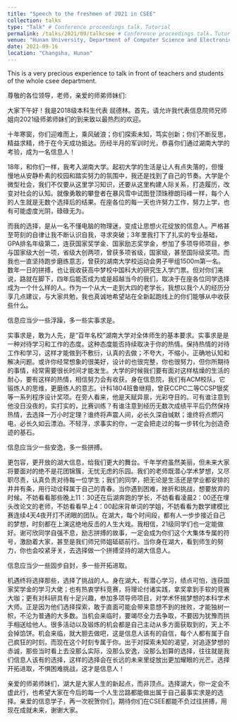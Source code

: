 ```yaml
---
title: "Speech to the freshmen of 2021 in CSEE"
collection: talks
type: "Talk" # Conference proceedings talk，Tutorial
permalink: /talks/2021/09/talkcsee # Conference proceedings talk，Tutorial
venue: "Hunan University, Department of Computer Science and Electronic Engineering"
date: 2021-09-16
location: "Changsha, Hunan"
---
```


This is a very precious experience to talk in front of teachers and students of the whole csee department.


尊敬的各位领导，老师，亲爱的师弟师妹们:

大家下午好！我是2018级本科生代表 屈德林。首先，请允许我代表信息院师兄师姐向2021级师弟师妹们的到来致以最热烈的欢迎。



十年寒窗，你们迎难而上，乘风破浪；你们探索未知，笃实创新；你们不断反思，精益求精，终于在今天成功抵达。历经半月的军训时光，恭喜你们通过湖南大学的考验，成为一名信息人！



18年，和你们一样，我考入湖南大学。起初大学的生活是让人有点失落的，但慢慢地从安静朴素的校园和踏实努力的氛围中，我还是找到了自己的节奏。大学是个微型社会，我们不仅要从这里学习知识，还要从这里构建人际关系，打造履历，改变对社会的认知。就像勇敢的攀登者在暴风雪中试图登顶珠穆朗玛峰一样，每个人的人生就是无数个选择后的结果。在座各位的每一天也许努力工作，努力上学，也有可能虚度光阴，碌碌无为。



而我的选择，是从一名不懂电脑的物理迷，变成让思想火花绽放的信息人。严格甚至苛刻的自律让我不断认识自我，寻求突破；3年里我打下了扎实的专业基础，GPA排名年级第二，连获国家奖学金、国家励志奖学金，参加了多项导师项目，参与国家级大创一项，省级大创两项，曾获多项省级，国家级，甚至国际级奖项。而我也一直坚持跑步磨练意志，曾获的湖南大学校运动会男子甲组1500m第一名。数年一日的拼搏，也让我收获高中梦校中国科大的研究生入学门票。但对你们来说，路就在脚下，四年后能否成为或是超越当今的我们，取决于在座各位同学选择成为一个什么样的人。作为一个从大一走到大四的老学长，我想以我个人的经历分享几点建议，与大家共勉，我也真诚地希望站在全新起跑线上的你们能够从中收获些什么。



信息应当少一些浮躁，多一些实事求是。

实事求是，敢为人先，是“百年名校”湖南大学对全体师生的基本要求。实事求是是一种对待学习和工作的态度。这种态度能否持续取决于你的热情。保持热情的对待工作和学习，这样才能做到不敷衍，认真的去做；不夸大，不缩小，正确地认知和解决问题。或许你经常想象的很美好，设计的也很完整，你也很努力，但你所期待的事情，经常需要很长时间才能发生。大学的时候我们要有面对这样枯燥的生活的耐心，要有这样的热情，相信努力会有收获。身在信息院，我们有ACM校队，它锻炼人的思维，更磨练人的意志。计科1804班鲁继翔，曾获CCPC二等CCSP银奖等一系列程序设计奖项。在旁人看来，他是天赋异禀，光彩夺目的。可有谁注意到他没日没夜的，实打实的，比赛训练？有谁注意到经历无数次成绩平平后仍然保持热情，去选择一万小时定理？谁终将声震人间，必长久深自缄默；谁终将点燃闪电，必长久如云漂泊。不轻浮，求事实的你，一定会把走过的每一步转化为创造奇迹的基石。



信息应当少一些安逸，多一些拼搏。

更包容，更开放的湖大信息，给我们更大的舞台。千年学府虽然美丽，但未来大家将要面对的绝不是花团锦簇，无忧无虑的乐园。我们的老师既潜心学术梦想，又尽职尽责，认真负责对待每一位学生；我们的同学，把无论是生活还是学业都安排的井井有条，用行动诠释属于自己的青春。当你遇到困难，挫折和挑战，想要放弃的时候。不妨看看那些晚上11：30还在后湖奔跑的学长，不妨看看凌晨2：00还在埋头改论文的老师，不妨看看早上4：00起床背单词的学姐，不妨看看为数学建模比赛连续4天4夜开灯不闭眼的团队。在湖大，每个时间段，都有人一步步接近自己的梦想，时刻都在上演这绝地反击的人生大戏。我相信，21级同学们也一定能做好。谢可欣同学自强不息，励志拼搏的故事，一定会成为你们这个大集体专属的符号，激励着大家，甚至是我们师兄师姐砥砺前行。当你身在湖大，看到师生的努力，你也会咬紧牙关，去选择做一个拼搏坚持的湖大信息人。



信息应当少一些固步自封，多一些开拓进取。

机遇终将选择那些，选择了挑战的人。身在湖大，有潜心学习，绩点可怕，连获国家奖学金的学习大佬；也有热衷学科竞赛，将理论付诸实践，拿奖拿到手软的竞赛大咖；更有对科研具有十足兴趣，参加多项导师项目，对学术怀揣梦想的本科学术大师。正是因为他们选择探索，敢于直面可能会带来意想不到的挫败，才能独树一帜，不沦为普通的大多数。当机会来临时，要竭尽全力去争取，不要因为犹豫而拱手相送给他人。很多活动以及锻炼的机会都是自己主动从多方面获取到的，天上不会掉馅饼。机会来临，就大胆去做吧，这是信息人该有的自信，每个人都有属于自己疯狂的时刻，而现在这个时刻专属于你。出于对探索未知的渴望，对追逐梦想的赤诚，那些当时看上去没那么实际，没那么安逸，没那么划算的选择，往往就是我们信息人该有的选择，这样的选择会在长远的未来里绽放出更加耀眼的光芒。选择开拓进取，不惧困难挑战，这才是信息人！



亲爱的师弟师妹们，湖大是大家人生的新起点，而非顶点。选择湖大，你一定会不虚此行，也希望大家在今后的每一个人生岔路都能做出属于自己最事实求是的选择。亲爱的信息学子，再一次祝贺你们，期待你们在CSEE都能不负过往拼搏，用现在成就未来，谢谢大家。

<!-- ---
title: "Talk 1 on Relevant Topic in Your Field"
collection: talks
type: "Talk"
permalink: /talks/2012-03-01-talk-1
venue: "UC San Francisco, Department of Testing"
date: 2012-03-01
location: "San Francisco, California"
---

This is a description of your talk, which is a markdown files that can be all markdown-ified like any other post. Yay markdown! -->
